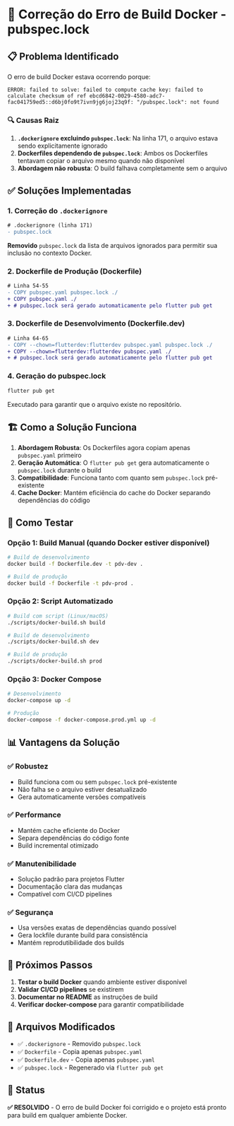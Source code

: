 # 🐳 Correção do Erro de Build Docker - pubspec.lock

## 📋 Problema Identificado

O erro de build Docker estava ocorrendo porque:

```
ERROR: failed to solve: failed to compute cache key: failed to calculate checksum of ref ebcd6842-0029-4580-adc7-fac041759ed5::d6bj0fo9t7ivn9jg6joj23q9f: "/pubspec.lock": not found
```

### 🔍 Causas Raiz

1. **`.dockerignore` excluindo `pubspec.lock`**: Na linha 171, o arquivo estava sendo explicitamente ignorado
2. **Dockerfiles dependendo de `pubspec.lock`**: Ambos os Dockerfiles tentavam copiar o arquivo mesmo quando não disponível
3. **Abordagem não robusta**: O build falhava completamente sem o arquivo

## ✅ Soluções Implementadas

### 1. **Correção do `.dockerignore`**
```diff
# .dockerignore (linha 171)
- pubspec.lock
```
**Removido** `pubspec.lock` da lista de arquivos ignorados para permitir sua inclusão no contexto Docker.

### 2. **Dockerfile de Produção (Dockerfile)**
```diff
# Linha 54-55
- COPY pubspec.yaml pubspec.lock ./
+ COPY pubspec.yaml ./
+ # pubspec.lock será gerado automaticamente pelo flutter pub get
```

### 3. **Dockerfile de Desenvolvimento (Dockerfile.dev)**
```diff
# Linha 64-65
- COPY --chown=flutterdev:flutterdev pubspec.yaml pubspec.lock ./
+ COPY --chown=flutterdev:flutterdev pubspec.yaml ./
+ # pubspec.lock será gerado automaticamente pelo flutter pub get
```

### 4. **Geração do pubspec.lock**
```bash
flutter pub get
```
Executado para garantir que o arquivo existe no repositório.

## 🏗️ Como a Solução Funciona

1. **Abordagem Robusta**: Os Dockerfiles agora copiam apenas `pubspec.yaml` primeiro
2. **Geração Automática**: O `flutter pub get` gera automaticamente o `pubspec.lock` durante o build
3. **Compatibilidade**: Funciona tanto com quanto sem `pubspec.lock` pré-existente
4. **Cache Docker**: Mantém eficiência do cache do Docker separando dependências do código

## 🧪 Como Testar

### Opção 1: Build Manual (quando Docker estiver disponível)
```bash
# Build de desenvolvimento
docker build -f Dockerfile.dev -t pdv-dev .

# Build de produção
docker build -f Dockerfile -t pdv-prod .
```

### Opção 2: Script Automatizado
```bash
# Build com script (Linux/macOS)
./scripts/docker-build.sh build

# Build de desenvolvimento
./scripts/docker-build.sh dev

# Build de produção
./scripts/docker-build.sh prod
```

### Opção 3: Docker Compose
```bash
# Desenvolvimento
docker-compose up -d

# Produção
docker-compose -f docker-compose.prod.yml up -d
```

## 📊 Vantagens da Solução

### ✅ **Robustez**
- Build funciona com ou sem `pubspec.lock` pré-existente
- Não falha se o arquivo estiver desatualizado
- Gera automaticamente versões compatíveis

### ✅ **Performance**
- Mantém cache eficiente do Docker
- Separa dependências do código fonte
- Build incremental otimizado

### ✅ **Manutenibilidade**
- Solução padrão para projetos Flutter
- Documentação clara das mudanças
- Compatível com CI/CD pipelines

### ✅ **Segurança**
- Usa versões exatas de dependências quando possível
- Gera lockfile durante build para consistência
- Mantém reprodutibilidade dos builds

## 🔄 Próximos Passos

1. **Testar o build Docker** quando ambiente estiver disponível
2. **Validar CI/CD pipelines** se existirem
3. **Documentar no README** as instruções de build
4. **Verificar docker-compose** para garantir compatibilidade

## 📝 Arquivos Modificados

- ✅ `.dockerignore` - Removido `pubspec.lock`
- ✅ `Dockerfile` - Copia apenas `pubspec.yaml`
- ✅ `Dockerfile.dev` - Copia apenas `pubspec.yaml`
- ✅ `pubspec.lock` - Regenerado via `flutter pub get`

## 🚀 Status

**✅ RESOLVIDO** - O erro de build Docker foi corrigido e o projeto está pronto para build em qualquer ambiente Docker.